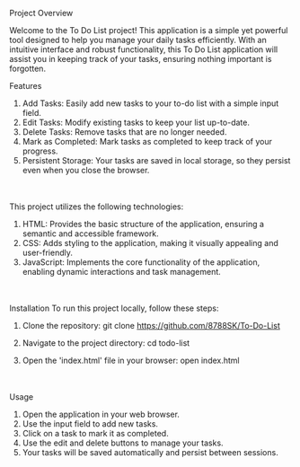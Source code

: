 Project Overview

Welcome to the To Do List project! This application is a simple yet powerful tool designed to help you manage your daily tasks efficiently. With an intuitive interface and robust functionality, this To Do List application will assist you in keeping track of your tasks, ensuring nothing important is forgotten.<br>

Features

1. Add Tasks: Easily add new tasks to your to-do list with a simple input field.
2. Edit Tasks: Modify existing tasks to keep your list up-to-date.
3. Delete Tasks: Remove tasks that are no longer needed.
4. Mark as Completed: Mark tasks as completed to keep track of your progress.
5. Persistent Storage: Your tasks are saved in local storage, so they persist even when you close the browser.
<br>
<br>
This project utilizes the following technologies:

1. HTML: Provides the basic structure of the application, ensuring a semantic and accessible framework.
2. CSS: Adds styling to the application, making it visually appealing and user-friendly.
3. JavaScript: Implements the core functionality of the application, enabling dynamic interactions and task management.
<br>
<br>
Installation
To run this project locally, follow these steps:

1. Clone the repository:
git clone https://github.com/8788SK/To-Do-List

2. Navigate to the project directory:
cd todo-list

3. Open the 'index.html' file in your browser:
open index.html
<br>
<br>
Usage<br>

1. Open the application in your web browser.<br>
2. Use the input field to add new tasks.<br>
3. Click on a task to mark it as completed.<br>
4. Use the edit and delete buttons to manage your tasks.<br>
5. Your tasks will be saved automatically and persist between sessions.<br>

